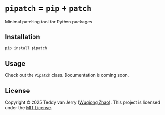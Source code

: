 # `pipatch` = `pip` + `patch`
Minimal patching tool for Python packages.

## Installation
```sh
pip install pipatch
```

## Usage
Check out the `Pipatch` class.
Documentation is coming soon.

## License
Copyright ©️ 2025 Teddy van Jerry ([Wuqiong Zhao](https://wqzhao.org)).
This project is licensed under the [MIT License](LICENSE).
